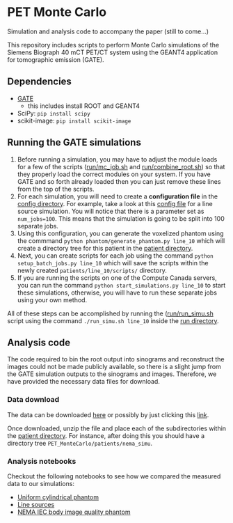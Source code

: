 # PET Monte Carlo
Simulation and analysis code to accompany the paper (still to come...)

This repository includes scripts to perform Monte Carlo simulations of the Siemens Biograph 40 mCT PET/CT system using the GEANT4 application for tomographic emission (GATE).

## Dependencies

- [GATE](https://opengate.readthedocs.io/en/latest/installation.html)
  - this includes install ROOT and GEANT4
- SciPy: `pip install scipy`
- scikit-image: `pip install scikit-image`

## Running the GATE simulations

1. Before running a simulation, you may have to adjust the module loads for a few of the scripts ([run/mc_job.sh](./run/mc_job.sh) and [run/combine_root.sh](./run/combine_root.sh)) so that they properly load the correct modules on your system. If you have GATE and so forth already loaded then you can just remove these lines from the top of the scripts.
2. For each simulation, you will need to create a **configuration file** in the [config directory](./patients/configs/). For example, take a look at this [config file](./patients/configs/line_10.ini) for a line source simulation. You will notice that there is a parameter set as `num_jobs=100`. This means that the simulation is going to be split into 100 separate jobs.
3. Using this configuration, you can generate the voxelized phantom using the commmand `python phantom/generate_phantom.py line_10` which will create a directory tree for this patient in the [patient directory](./patients/).
4. Next, you can create scripts for each job using the command `python setup_batch_jobs.py line_10` which will save the scripts within the newly created `patients/line_10/scripts/` directory.
5. If you are running the scripts on one of the Compute Canada servers, you can run the command `python start_simulations.py line_10` to start these simulations, otherwise, you will have to run these separate jobs using your own method.

All of these steps can be accomplished by running the ([run/run_simu.sh](./run/run_simu.sh) script using the command `./run_simu.sh line_10` inside the [run directory](./run/).

## Analysis code

The code required to bin the root output into sinograms and reconstruct the images could not be made publicly available, so there is a slight jump from the GATE simulation outputs to the sinograms and images. Therefore, we have provided the necessary data files for download.

### Data download

The data can be downloaded [here](https://zenodo.org/record/5851646) or possibly by just clicking this [link](https://zenodo.org/record/5851646/files/validation_data.zip?download=1).

Once downloaded, unzip the file and place each of the subdirectories within the [patient directory](./patients/). For instance, after doing this you should have a directory tree `PET_MonteCarlo/patients/nema_simu`.

### Analysis notebooks

Checkout the following notebooks to see how we compared the measured data to our simulations:

- [Uniform cylindrical phantom](./analysis/uniform_cylinder.ipynb)
- [Line sources](./analysis/line_source.ipynb)
- [NEMA IEC body image quality phantom](./analysis/nema_image_quality.ipynb)

